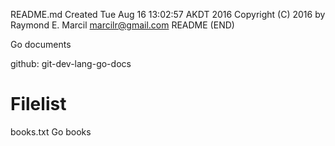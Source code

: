 README.md
Created Tue Aug 16 13:02:57 AKDT 2016
Copyright (C) 2016 by Raymond E. Marcil <marcilr@gmail.com>
README (END)


Go documents

github: git-dev-lang-go-docs


Filelist
========
books.txt
  Go books
